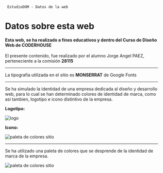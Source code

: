      EstudioDOM - Datos de la web

Datos sobre esta web
====================

#### Esta web, se ha realizado a fines educativos y dentro del Curso de Diseño Web de CODERHOUSE

El presente contenido, fue realizado por el alumno Jorge Angel PAEZ, perteneciente a la comisión **28115**

* * *

La tipografia utilizada en el sitio es **MONSERRAT** de Google Fonts

* * *

Se ha simulado la identidad de una empresa dedicada al diseño y desarrollo web, para lo cual se han determinado colores de identidad de marca, como asi tambien, logotipo e icono distintivo de la empresa.

**Logotipo:**

![logo](../img/Logo.png)

**Icono:**

![paleta de colores sitio](../img/Icono.png)

* * *

Se ha utilizado una paleta de colores que se desprende de la identidad de marca de la empresa.

![paleta de colores sitio](../img/paleta_estudiodom.JPG)
